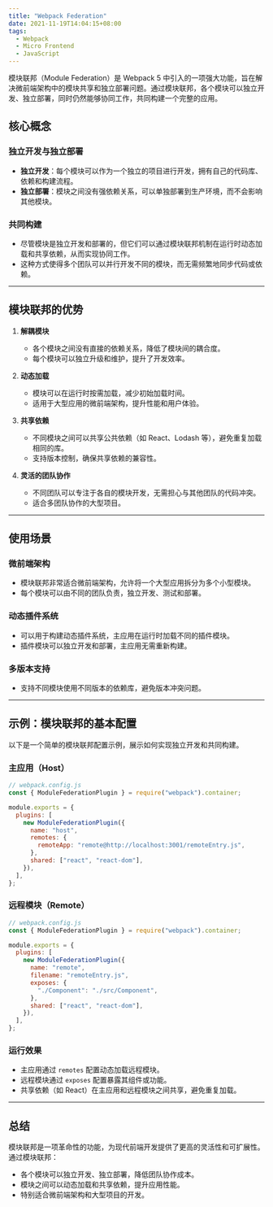 ```yaml
---
title: "Webpack Federation"
date: 2021-11-19T14:04:15+08:00
tags:
  - Webpack
  - Micro Frontend
  - JavaScript
---
```


模块联邦（Module Federation）是 Webpack 5 中引入的一项强大功能，旨在解决微前端架构中的模块共享和独立部署问题。通过模块联邦，各个模块可以独立开发、独立部署，同时仍然能够协同工作，共同构建一个完整的应用。

## 核心概念

### 独立开发与独立部署

- **独立开发**：每个模块可以作为一个独立的项目进行开发，拥有自己的代码库、依赖和构建流程。
- **独立部署**：模块之间没有强依赖关系，可以单独部署到生产环境，而不会影响其他模块。

### 共同构建

- 尽管模块是独立开发和部署的，但它们可以通过模块联邦机制在运行时动态加载和共享依赖，从而实现协同工作。
- 这种方式使得多个团队可以并行开发不同的模块，而无需频繁地同步代码或依赖。

---

## 模块联邦的优势

1. **解耦模块**
   - 各个模块之间没有直接的依赖关系，降低了模块间的耦合度。
   - 每个模块可以独立升级和维护，提升了开发效率。

2. **动态加载**
   - 模块可以在运行时按需加载，减少初始加载时间。
   - 适用于大型应用的微前端架构，提升性能和用户体验。

3. **共享依赖**
   - 不同模块之间可以共享公共依赖（如 React、Lodash 等），避免重复加载相同的库。
   - 支持版本控制，确保共享依赖的兼容性。

4. **灵活的团队协作**
   - 不同团队可以专注于各自的模块开发，无需担心与其他团队的代码冲突。
   - 适合多团队协作的大型项目。

---

## 使用场景

### 微前端架构

- 模块联邦非常适合微前端架构，允许将一个大型应用拆分为多个小型模块。
- 每个模块可以由不同的团队负责，独立开发、测试和部署。

### 动态插件系统

- 可以用于构建动态插件系统，主应用在运行时加载不同的插件模块。
- 插件模块可以独立开发和部署，主应用无需重新构建。

### 多版本支持

- 支持不同模块使用不同版本的依赖库，避免版本冲突问题。

---

## 示例：模块联邦的基本配置

以下是一个简单的模块联邦配置示例，展示如何实现独立开发和共同构建。

### 主应用（Host）

```javascript
// webpack.config.js
const { ModuleFederationPlugin } = require("webpack").container;

module.exports = {
  plugins: [
    new ModuleFederationPlugin({
      name: "host",
      remotes: {
        remoteApp: "remote@http://localhost:3001/remoteEntry.js",
      },
      shared: ["react", "react-dom"],
    }),
  ],
};
```

### 远程模块（Remote）

```javascript
// webpack.config.js
const { ModuleFederationPlugin } = require("webpack").container;

module.exports = {
  plugins: [
    new ModuleFederationPlugin({
      name: "remote",
      filename: "remoteEntry.js",
      exposes: {
        "./Component": "./src/Component",
      },
      shared: ["react", "react-dom"],
    }),
  ],
};
```

### 运行效果

- 主应用通过 `remotes` 配置动态加载远程模块。
- 远程模块通过 `exposes` 配置暴露其组件或功能。
- 共享依赖（如 React）在主应用和远程模块之间共享，避免重复加载。

---

## 总结

模块联邦是一项革命性的功能，为现代前端开发提供了更高的灵活性和可扩展性。通过模块联邦：

- 各个模块可以独立开发、独立部署，降低团队协作成本。
- 模块之间可以动态加载和共享依赖，提升应用性能。
- 特别适合微前端架构和大型项目的开发。
